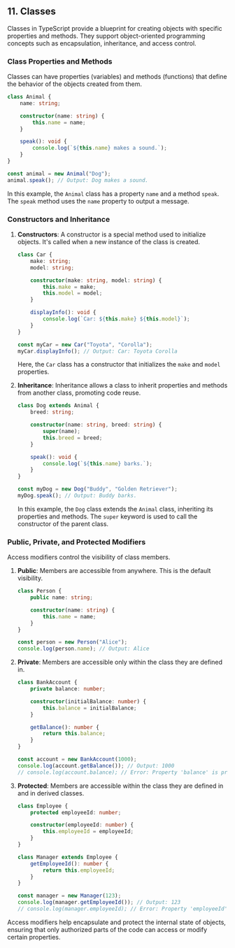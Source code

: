 ## 11. Classes

Classes in TypeScript provide a blueprint for creating objects with specific properties and methods. They support object-oriented programming concepts such as encapsulation, inheritance, and access control.

### Class Properties and Methods

Classes can have properties (variables) and methods (functions) that define the behavior of the objects created from them.

```typescript
class Animal {
    name: string;

    constructor(name: string) {
        this.name = name;
    }

    speak(): void {
        console.log(`${this.name} makes a sound.`);
    }
}

const animal = new Animal("Dog");
animal.speak(); // Output: Dog makes a sound.
```

In this example, the `Animal` class has a property `name` and a method `speak`. The `speak` method uses the `name` property to output a message.

### Constructors and Inheritance

1. **Constructors**: A constructor is a special method used to initialize objects. It's called when a new instance of the class is created.

   ```typescript
   class Car {
       make: string;
       model: string;

       constructor(make: string, model: string) {
           this.make = make;
           this.model = model;
       }

       displayInfo(): void {
           console.log(`Car: ${this.make} ${this.model}`);
       }
   }

   const myCar = new Car("Toyota", "Corolla");
   myCar.displayInfo(); // Output: Car: Toyota Corolla
   ```

   Here, the `Car` class has a constructor that initializes the `make` and `model` properties.

2. **Inheritance**: Inheritance allows a class to inherit properties and methods from another class, promoting code reuse.

   ```typescript
   class Dog extends Animal {
       breed: string;

       constructor(name: string, breed: string) {
           super(name);
           this.breed = breed;
       }

       speak(): void {
           console.log(`${this.name} barks.`);
       }
   }

   const myDog = new Dog("Buddy", "Golden Retriever");
   myDog.speak(); // Output: Buddy barks.
   ```

   In this example, the `Dog` class extends the `Animal` class, inheriting its properties and methods. The `super` keyword is used to call the constructor of the parent class.

### Public, Private, and Protected Modifiers

Access modifiers control the visibility of class members.

1. **Public**: Members are accessible from anywhere. This is the default visibility.

   ```typescript
   class Person {
       public name: string;

       constructor(name: string) {
           this.name = name;
       }
   }

   const person = new Person("Alice");
   console.log(person.name); // Output: Alice
   ```

2. **Private**: Members are accessible only within the class they are defined in.

   ```typescript
   class BankAccount {
       private balance: number;

       constructor(initialBalance: number) {
           this.balance = initialBalance;
       }

       getBalance(): number {
           return this.balance;
       }
   }

   const account = new BankAccount(1000);
   console.log(account.getBalance()); // Output: 1000
   // console.log(account.balance); // Error: Property 'balance' is private and only accessible within class 'BankAccount'.
   ```

3. **Protected**: Members are accessible within the class they are defined in and in derived classes.

   ```typescript
   class Employee {
       protected employeeId: number;

       constructor(employeeId: number) {
           this.employeeId = employeeId;
       }
   }

   class Manager extends Employee {
       getEmployeeId(): number {
           return this.employeeId;
       }
   }

   const manager = new Manager(123);
   console.log(manager.getEmployeeId()); // Output: 123
   // console.log(manager.employeeId); // Error: Property 'employeeId' is protected and only accessible within class 'Employee' and its subclasses.
   ```

Access modifiers help encapsulate and protect the internal state of objects, ensuring that only authorized parts of the code can access or modify certain properties.
